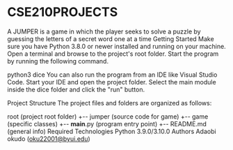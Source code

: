 # CSE210PROJECTS
 A JUMPER is a game in which the player seeks to solve a puzzle by guessing the letters of a secret word one at a time
 Getting Started
Make sure you have Python 3.8.0 or newer installed and running on your machine. Open a terminal and browse to the project's root folder. Start the program by running the following command.

python3 dice 
You can also run the program from an IDE like Visual Studio Code. Start your IDE and open the project folder. Select the main module inside the dice folder and click the "run" button.

Project Structure
The project files and folders are organized as follows:

root                    (project root folder)
+-- jumper                (source code for game)
  +-- game              (specific classes)
  +-- __main__.py       (program entry point)
+-- README.md           (general info)
Required Technologies
Python 3.9.0/3.10.0
Authors
Adaobi okudo (oku22001@byui.edu)
